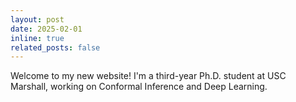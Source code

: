 ```yaml
---
layout: post
date: 2025-02-01
inline: true
related_posts: false
---
```


Welcome to my new website! I'm a third-year Ph.D. student at USC Marshall, working on Conformal Inference and Deep Learning.
